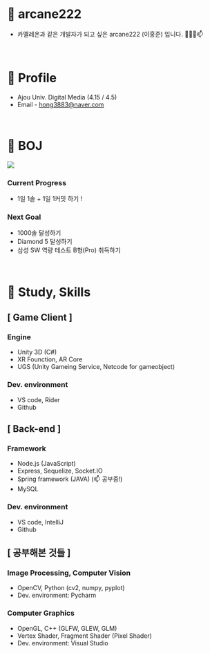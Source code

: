 # 🌱 arcane222
 - 카멜레온과 같은 개발자가 되고 싶은 arcane222 (이홍준) 입니다. 👀👋🌱📫

 <br>

# 📌 Profile
 - Ajou Univ. Digital Media (4.15 / 4.5)
 - Email - hong3883@naver.com

<br>

# 📌 BOJ
  <img align='left' src="http://mazassumnida.wtf/api/v2/generate_badge?boj=arcane22">  

  <br>


### Current Progress
 - 1일 1솔 + 1일 1커밋 하기 !

### Next Goal
 - 1000솔 달성하기 
 - Diamond 5 달성하기
 - 삼성 SW 역량 테스트 B형(Pro) 취득하기

<br>


# 📌 Study, Skills

## [ Game Client ]
### Engine
- Unity 3D (C#)
- XR Founction, AR Core
- UGS (Unity Gameing Service, Netcode for gameobject)
### Dev. environment
- VS code, Rider
- Github

## [ Back-end ]
### Framework
 - Node.js (JavaScript)
 - Express, Sequelize, Socket.IO
 - Spring framework (JAVA) (📫 공부중!)
 - MySQL

### Dev. environment
 - VS code, IntelliJ
 - Github

## [ 공부해본 것들 ]
### Image Processing, Computer Vision
 - OpenCV, Python (cv2, numpy, pyplot)
 - Dev. environment: Pycharm
### Computer Graphics
 - OpenGL, C++ (GLFW, GLEW, GLM)
 - Vertex Shader, Fragment Shader (Pixel Shader)
 - Dev. environment: Visual Studio

<br>
